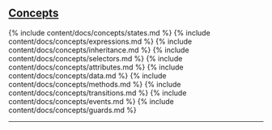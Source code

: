 ## [Concepts](#concepts)

<div class="local-toc"></div>

{% include content/docs/concepts/states.md %}
{% include content/docs/concepts/expressions.md %}
{% include content/docs/concepts/inheritance.md %}
{% include content/docs/concepts/selectors.md %}
{% include content/docs/concepts/attributes.md %}
{% include content/docs/concepts/data.md %}
{% include content/docs/concepts/methods.md %}
{% include content/docs/concepts/transitions.md %}
{% include content/docs/concepts/events.md %}
{% include content/docs/concepts/guards.md %}

* * *
